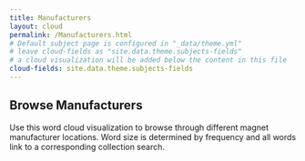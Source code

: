 ```yaml
---
title: Manufacturers
layout: cloud
permalink: /Manufacturers.html
# Default subject page is configured in "_data/theme.yml"
# leave cloud-fields as "site.data.theme.subjects-fields"
# a cloud visualization will be added below the content in this file
cloud-fields: site.data.theme.subjects-fields
---
```


## Browse Manufacturers

Use this word cloud visualization to browse through different magnet manufacturer locations.
Word size is determined by frequency and all words link to a corresponding collection search.
